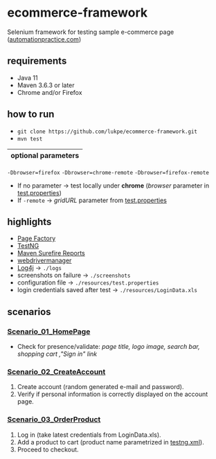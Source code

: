 # ecommerce-framework
Selenium framework for testing sample e-commerce page ([automationpractice.com](http://automationpractice.com))

## requirements
* Java 11
* Maven 3.6.3 or later
* Chrome and/or Firefox

## how to run
* `git clone https://github.com/lukpe/ecommerce-framework.git`
* `mvn test`

| optional parameters |
|---------------------|
`-Dbrowser=firefox`
`-Dbrowser=chrome-remote`
`-Dbrowser=firefox-remote`

[test.properties]: resources/test.properties
* If no parameter -> test locally under **chrome** (_browser_ parameter in [test.properties])
* If `-remote` -> _gridURL_ parameter from [test.properties]

## highlights
* [Page Factory](https://github.com/SeleniumHQ/selenium/wiki/PageFactory)
* [TestNG](https://testng.org/doc/)
* [Maven Surefire Reports](https://maven.apache.org/surefire/maven-surefire-report-plugin/)
* [webdrivermanager](https://github.com/bonigarcia/webdrivermanager)
* [Log4j](https://logging.apache.org/log4j/2.x/) -> `./logs`
* screenshots on failure -> `./screenshots`
* configuration file -> `./resources/test.properties`
* login credentials saved after test -> `./resources/LoginData.xls`

## scenarios
### [Scenario_01_HomePage](/src/test/java/org/test/Scenario_01_HomePage.java)
* Check for presence/validate: _page title, logo image, search bar, shopping cart ,"Sign in" link_
### [Scenario_02_CreateAccount](/src/test/java/org/test/Scenario_02_CreateAccount.java)
1. Create account (random generated e-mail and password).
2. Verify if personal information is correctly displayed on the account page.
### [Scenario_03_OrderProduct](src/test/java/org/test/Scenario_03_OrderProduct.java)
[testng.xml]: https://github.com/lukpe/ecommerce-framework/blob/d3a8d1dca239cd7508dabe621ac32eded8de26a3/testng.xml#L20
1. Log in (take latest credentials from LoginData.xls).
2. Add a product to cart (product name parametrized in [testng.xml]).
3. Proceed to checkout.
